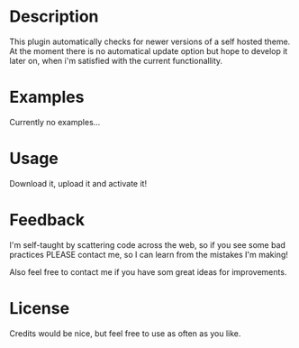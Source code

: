 # Description

This plugin automatically checks for newer versions of a self hosted theme.
At the moment there is no automatical update option but hope to develop it later on, when i'm satisfied with the current functionallity.

# Examples

Currently no examples...

# Usage

Download it, upload it and activate it!

# Feedback

I'm self-taught by scattering code across the web, so if you see some bad practices PLEASE contact me, so I can learn from the mistakes I'm making!

Also feel free to contact me if you have som great ideas for improvements.

# License

Credits would be nice, but feel free to use as often as you like.